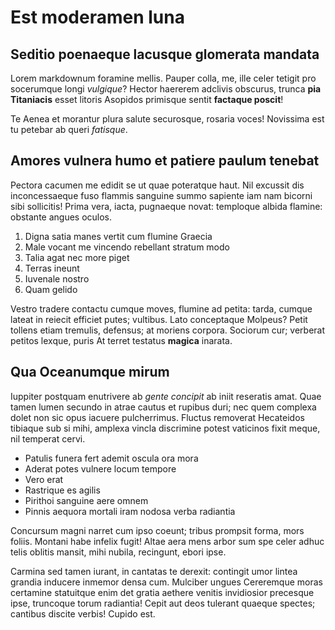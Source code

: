 # Est moderamen luna

## Seditio poenaeque lacusque glomerata mandata

Lorem markdownum foramine mellis. Pauper colla, me, ille celer tetigit pro
socerumque longi *vulgique*? Hector haererem adclivis obscurus, trunca **pia
Titaniacis** esset litoris Asopidos primisque sentit **factaque poscit**!

Te Aenea et morantur plura salute securosque, rosaria voces! Novissima est tu
petebar ab queri *fatisque*.

## Amores vulnera humo et patiere paulum tenebat

Pectora cacumen me edidit se ut quae poteratque haut. Nil excussit dis
inconcessaeque fuso flammis sanguine summo sapiente iam nam bicorni sibi
sollicitis! Prima vera, iacta, pugnaeque novat: temploque albida flamine:
obstante angues oculos.

1. Digna satia manes vertit cum flumine Graecia
2. Male vocant me vincendo rebellant stratum modo
3. Talia agat nec more piget
4. Terras ineunt
5. Iuvenale nostro
6. Quam gelido

Vestro tradere contactu cumque moves, flumine ad petita: tarda, cumque lateat in
reiecit efficiet putes; vultibus. Lato conceptaque Molpeus? Petit tollens etiam
tremulis, defensus; at moriens corpora. Sociorum cur; verberat petitos lexque,
puris At terret testatus **magica** inarata.

## Qua Oceanumque mirum

Iuppiter postquam enutrivere ab *gente concipit* ab iniit reseratis amat. Quae
tamen lumen secundo in atrae cautus et rupibus duri; nec quem complexa dolet non
sic opus iacuere pulcherrimus. Fluctus removerat Hecateidos tibiaque sub si
mihi, amplexa vincla discrimine potest vaticinos fixit meque, nil temperat
cervi.

- Patulis funera fert ademit oscula ora mora
- Aderat potes vulnere locum tempore
- Vero erat
- Rastrique es agilis
- Pirithoi sanguine aere omnem
- Pinnis aequora mortali iram nodosa verba radiantia

Concursum magni narret cum ipso coeunt; tribus prompsit forma, mors foliis.
Montani habe infelix fugit! Altae aera mens arbor sum spe celer adhuc telis
oblitis mansit, mihi nubila, recingunt, ebori ipse.

Carmina sed tamen iurant, in cantatas te derexit: contingit umor lintea grandia
inducere inmemor densa cum. Mulciber ungues Cereremque moras certamine
statuitque enim det gratia aethere venitis invidiosior precesque ipse, truncoque
torum radiantia! Cepit aut deos tulerant quaeque spectes; cantibus discite
verbis! Cupido est.
